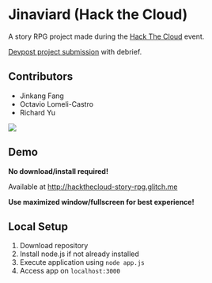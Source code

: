 # Jinaviard (Hack the Cloud)
A story RPG project made during the [Hack The Cloud](https://hack-the-cloud.devpost.com/) event.

[Devpost project submission](https://devpost.com/software/jinaviard) with debrief.

## Contributors
* Jinkang Fang
* Octavio Lomeli-Castro
* Richard Yu

<a href="https://github.com/jinkang-0/HTC-Jinaviard/graphs/contributors">
  <img src="https://contributors-img.web.app/image?repo=jinkang-0/HTC-Jinaviard" />
</a>

## Demo
**No download/install required!**

Available at http://hackthecloud-story-rpg.glitch.me  

**Use maximized window/fullscreen for best experience!**

## Local Setup
1. Download repository
2. Install node.js if not already installed
3. Execute application using ```node app.js```
4. Access app on ```localhost:3000```
